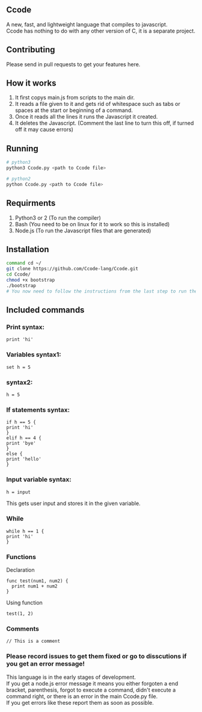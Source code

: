 ## Ccode
A new, fast, and lightweight language that compiles to javascript.  
Ccode has nothing to do with any other version of C, it is a separate project.

## Contributing
Please send in pull requests to get your features here.

## How it works
1. It first copys main.js from scripts to the main dir.
2. It reads a file given to it and gets rid of whitespace such as tabs or spaces at the start or beginning of a command.
3. Once it reads all the lines it runs the Javascript it created.
4. It deletes the Javascript. (Comment the last line to turn this off, if turned off it may cause errors)

## Running
```bash
# python3
python3 Ccode.py <path to Ccode file>

# python2
python Ccode.py <path to Ccode file>
```

## Requirments
1. Python3 or 2 (To run the compiler)
2. Bash (You need to be on linux for it to work so this is installed)
3. Node.js (To run the Javascript files that are generated)


## Installation
```bash
command cd ~/
git clone https://github.com/Ccode-lang/Ccode.git
cd Ccode/
chmod +x bootstrap
./bootstrap
# You now need to follow the instructions from the last step to run the language
```

## Included commands
### Print syntax: 
```
print 'hi'
```
### Variables syntax1: 
```
set h = 5
```
### syntax2:
```
h = 5
```
### If statements syntax: 
```
if h == 5 {  
print 'hi'  
}  
elif h == 4 {   
print 'bye'  
}  
else {  
print 'hello'  
}  
```
### Input variable syntax: 
```
h = input
```
This gets user input and stores it in the given variable.
### While
```
while h == 1 {  
print 'hi'  
}  
```
### Functions
Declaration
```
func test(num1, num2) {
  print num1 + num2
}
```
Using function
```
test(1, 2)
```

### Comments
```
// This is a comment
```

### Please record issues to get them fixed or go to disscutions if you get an error message!
This language is in the early stages of development.  
If you get a node.js error message it means you either forgoten a end bracket, parenthesis, forgot to execute a command, didn't execute a command right, or there is an error in the main Ccode.py file.  
If you get errors like these report them as soon as possible.  


